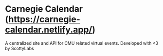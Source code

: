 # Carnegie Calendar (https://carnegie-calendar.netlify.app/)

A centralized site and API for CMU related virtual events. Developed with <3 by ScottyLabs
